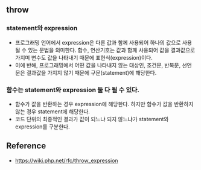 ## throw

### statement와 expression
- 프로그래밍 언어에서 expression은 다른 값과 함께 사용되어 하나의 값으로 사용될 수 있는 문법을 의미한다. 함수, 연산기호는 값과 함께 사용되어 값을 결과값으로 가지며 변수도 값을 나타내기 때문에 표현식(expression)이다.
- 이에 반해, 프로그래밍에서 어떤 값을 나타내지 않는 대상인, 조건문, 반복문, 선언문은 결과값을 가지지 않기 때문에 구문(statement)에 해당한다.

### 함수는 statement와 expression 둘 다 될 수 있다.
- 함수가 값을 반환하는 경우 expression에 해당한다. 하지만 함수가 값을 반환하지 않는 경우 statement에 해당한다.
- 코드 단위의 최종적인 결과가 값이 되느냐 되지 않느냐가 statement와 expression를 구분한다.

## Reference
- https://wiki.php.net/rfc/throw_expression
